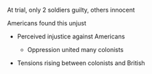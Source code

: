 

At trial, only 2 soldiers guilty, others innocent

Americans found this unjust

-   Perceived injustice against Americans
	-   Oppression united many colonists

-   Tensions rising between colonists and British
